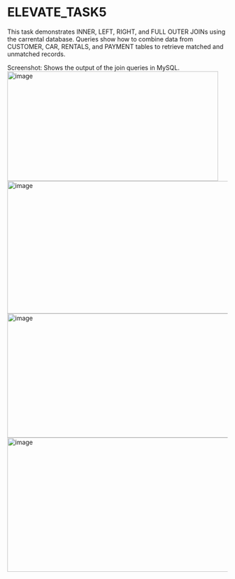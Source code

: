 # ELEVATE_TASK5
This task demonstrates INNER, LEFT, RIGHT, and FULL OUTER JOINs using the carrental database. Queries show how to combine data from CUSTOMER, CAR, RENTALS, and PAYMENT tables to retrieve matched and unmatched records.

Screenshot: Shows the output of the join queries in MySQL.
<img width="482" height="250" alt="image" src="https://github.com/user-attachments/assets/598ca0bd-baaa-4440-832f-c851f6464a05" />
<img width="531" height="302" alt="image" src="https://github.com/user-attachments/assets/97a9b805-4f53-43b0-8b52-ea75a9c2402b" />
<img width="597" height="283" alt="image" src="https://github.com/user-attachments/assets/85f7cdfe-9b7c-4a69-a98e-d1909add19fc" />
<img width="735" height="306" alt="image" src="https://github.com/user-attachments/assets/db31cb8f-01be-4139-a3d5-8f5d77e31e31" />


